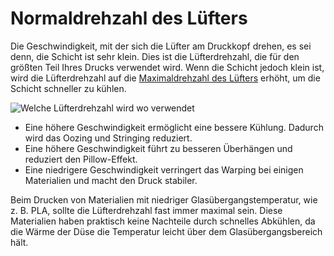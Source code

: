 Normaldrehzahl des Lüfters
====
Die Geschwindigkeit, mit der sich die Lüfter am Druckkopf drehen, es sei denn, die Schicht ist sehr klein. Dies ist die Lüfterdrehzahl, die für den größten Teil Ihres Drucks verwendet wird. Wenn die Schicht jedoch klein ist, wird die Lüfterdrehzahl auf die [Maximaldrehzahl des Lüfters](cool_fan_speed_max.md) erhöht, um die Schicht schneller zu kühlen.

![Welche Lüfterdrehzahl wird wo verwendet](../../../articles/images/cool_fan_speed.svg)

* Eine höhere Geschwindigkeit ermöglicht eine bessere Kühlung. Dadurch wird das Oozing und Stringing reduziert.
* Eine höhere Geschwindigkeit führt zu besseren Überhängen und reduziert den Pillow-Effekt.
* Eine niedrigere Geschwindigkeit verringert das Warping bei einigen Materialien und macht den Druck stabiler.

Beim Drucken von Materialien mit niedriger Glasübergangstemperatur, wie z. B. PLA, sollte die Lüfterdrehzahl fast immer maximal sein. Diese Materialien haben praktisch keine Nachteile durch schnelles Abkühlen, da die Wärme der Düse die Temperatur leicht über dem Glasübergangsbereich hält.